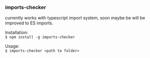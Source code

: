 ### imports-checker

currently works with typescript import system, soon maybe be will be improved to ES imports.  

Installation:  
`$ npm install -g imports-checker`

Usage:  
`$ imports-checker <path to folder>`
